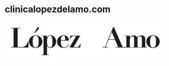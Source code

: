 # clinicalopezdelamo.com

[![clinicalopezdelamo.com](/assets/media/logo.png)](https://clinicalopezdelamo.com/)